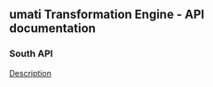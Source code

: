 ## umati Transformation Engine - API documentation


### South API

[Description](south-api/site/index.html)
